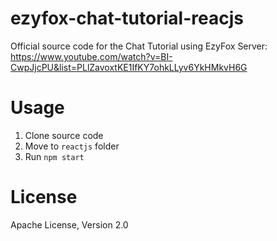 # ezyfox-chat-tutorial-reacjs
Official source code for the Chat Tutorial using EzyFox Server: https://www.youtube.com/watch?v=BI-CwpJjcPU&list=PLlZavoxtKE1IfKY7ohkLLyv6YkHMkvH6G

# Usage
 
 1. Clone source code
 2. Move to ```reactjs``` folder
 3. Run ```npm start```

# License

Apache License, Version 2.0
